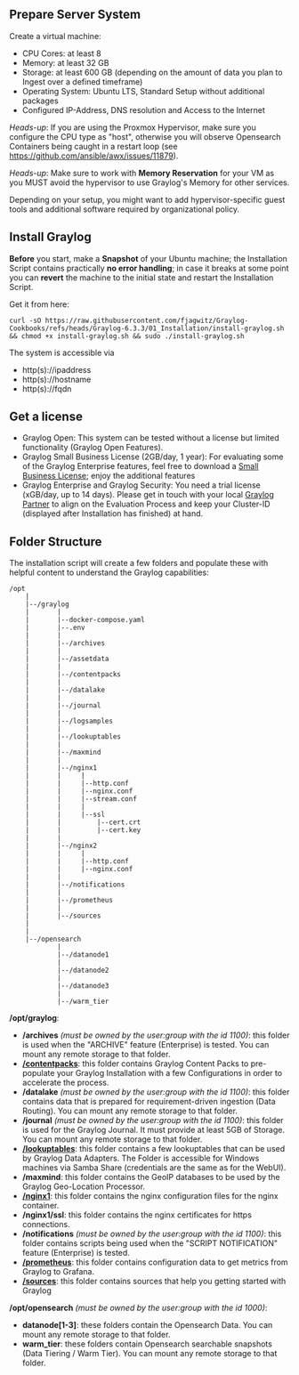 ## Prepare Server System

Create a virtual machine:

- CPU Cores: at least 8
- Memory: at least 32 GB
- Storage: at least 600 GB (depending on the amount of data you plan to Ingest over a defined timeframe)
- Operating System: Ubuntu LTS, Standard Setup without additional packages
- Configured IP-Address, DNS resolution and Access to the Internet

_Heads-up_: If you are using the Proxmox Hypervisor, make sure you configure the CPU type as "host", otherwise you will observe Opensearch Containers being caught in a restart loop (see https://github.com/ansible/awx/issues/11879). 

_Heads-up_: Make sure to work with **Memory Reservation** for your VM as you MUST avoid the hypervisor to use Graylog's Memory for other services. 

Depending on your setup, you might want to add hypervisor-specific guest tools and additional software required by organizational policy.

## Install Graylog

**Before** you start, make a **Snapshot** of your Ubuntu machine; the Installation Script contains practically **no error handling**; in case it breaks at some point you can **revert** the machine to the initial state and restart the Installation Script.

Get it from here:

    curl -sO https://raw.githubusercontent.com/fjagwitz/Graylog-Cookbooks/refs/heads/Graylog-6.3.3/01_Installation/install-graylog.sh && chmod +x install-graylog.sh && sudo ./install-graylog.sh

The system is accessible via

- http(s)://ipaddress
- http(s)://hostname
- http(s)://fqdn

## Get a license

- Graylog Open: This system can be tested without a license but limited functionality (Graylog Open Features). 
- Graylog Small Business License (2GB/day, 1 year): For evaluating some of the Graylog Enterprise features, feel free to download a [Small Business License](https://graylog.org/products/small-business); enjoy the additional features
- Graylog Enterprise and Graylog Security: You need a trial license (xGB/day, up to 14 days). Please get in touch with your local [Graylog Partner](https://cybercompare.com/de/providers/graylog-germany-gmbh/#provider-contact) to align on the Evaluation Process and keep your Cluster-ID (displayed after Installation has finished) at hand.  

## Folder Structure

The installation script will create a few folders and populate these with helpful content to understand the Graylog capabilities:

    /opt
        |
        |--/graylog
        |       |
        |       |--docker-compose.yaml
        |       |--.env
        |       |
        |       |--/archives
        |       |
        |       |--/assetdata
        |       |
        |       |--/contentpacks
        |       |
        |       |--/datalake
        |       |
        |       |--/journal
        |       |
        |       |--/logsamples
        |       |
        |       |--/lookuptables
        |       |
        |       |--/maxmind
        |       |
        |       |--/nginx1
        |       |     |
        |       |     |--http.conf
        |       |     |--nginx.conf
        |       |     |--stream.conf
        |       |     |
        |       |     |--ssl
        |       |         |--cert.crt
        |       |         |--cert.key
        |       |
        |       |--/nginx2
        |       |     |
        |       |     |--http.conf
        |       |     |--nginx.conf
        |       |
        |       |--/notifications
        |       |
        |       |--/prometheus
        |       |
        |       |--/sources
        |
        |
        |--/opensearch
                |
                |--/datanode1
                |
                |--/datanode2
                |
                |--/datanode3
                |
                |--/warm_tier

**/opt/graylog**:

- **/archives** _(must be owned by the user:group with the id 1100)_: this folder is used when the "ARCHIVE" feature (Enterprise) is tested. You can mount any remote storage to that folder.
- [**/contentpacks**](https://github.com/fjagwitz/Graylog-Cookbooks/tree/main/01_Installation/compose/contentpacks): this folder contains Graylog Content Packs to pre-populate your Graylog Installation with a few Configurations in order to accelerate the process.
- **/datalake** _(must be owned by the user:group with the id 1100)_: this folder contains data that is prepared for requirement-driven ingestion (Data Routing). You can mount any remote storage to that folder.
- **/journal** _(must be owned by the user:group with the id 1100)_: this folder is used for the Graylog Journal. It must provide at least 5GB of Storage. You can mount any remote storage to that folder.
- [**/lookuptables**](https://github.com/fjagwitz/Graylog-Cookbooks/tree/main/01_Installation/compose/lookuptables): this folder contains a few lookuptables that can be used by Graylog Data Adapters. The Folder is accessible for Windows machines via Samba Share (credentials are the same as for the WebUI).
- **/maxmind**: this folder contains the GeoIP databases to be used by the Graylog Geo-Location Processor.
- [**/nginx1**](https://github.com/fjagwitz/Graylog-Cookbooks/tree/main/01_Installation/compose/nginx1): this folder contains the nginx configuration files for the nginx container.
- **/nginx1/ssl**: this folder contains the nginx certificates for https connections.
- **/notifications** _(must be owned by the user:group with the id 1100)_: this folder contains scripts being used when the "SCRIPT NOTIFICATION" feature (Enterprise) is tested.
- [**/prometheus**](https://github.com/fjagwitz/Graylog-Cookbooks/tree/main/01_Installation/compose/prometheus): this folder contains configuration data to get metrics from Graylog to Grafana.
- [**/sources**](https://github.com/fjagwitz/Graylog-Cookbooks/tree/main/01_Installation/compose/sources): this folder contains sources that help you getting started with Graylog

**/opt/opensearch** _(must be owned by the user:group with the id 1000)_:

- **datanode[1-3]**: these folders contain the Opensearch Data. You can mount any remote storage to that folder.
- **warm_tier**: these folders contain Opensearch searchable snapshots (Data Tiering / Warm Tier). You can mount any remote storage to that folder.

